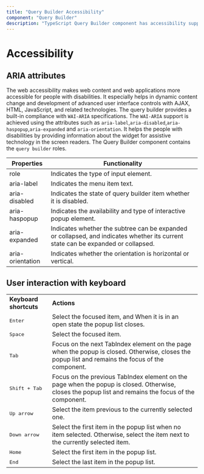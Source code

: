 ```yaml
---
title: "Query Builder Accessibility"
component: "Query Builder"
description: "TypeScript Query Builder component has accessibility support to help access the features via keyboard, on-screen readers, or other assistive technology devices."
---
```


# Accessibility

## ARIA attributes

The web accessibility makes web content and web applications more accessible for people with disabilities. It especially helps in dynamic content change and development of advanced user interface controls with AJAX, HTML, JavaScript, and related technologies.
The query builder provides a built-in compliance with `WAI-ARIA` specifications. The `WAI-ARIA` support is achieved using the attributes such as `aria-label`,`aria-disabled`,`aria-haspopup`,`aria-expanded` and `aria-orientation`.
It helps the people with disabilities by providing information about the widget for assistive technology in the screen readers. The Query Builder component contains the `query builder` roles.

| Properties | Functionality |
| ------------ | ----------------------- |
| role | Indicates the type of input element. |
| aria-label | Indicates the menu item text. |
| aria-disabled | Indicates the state of query builder item whether it is disabled. |
| aria-haspopup | Indicates the availability and type of interactive popup element. |
| aria-expanded | Indicates whether the subtree can be expanded or collapsed, and indicates whether its current state can be expanded or collapsed. |
| aria-orientation | Indicates whether the orientation is horizontal or vertical. |



## User interaction with keyboard

<!-- markdownlint-disable MD033 -->
<table>
<tr>
<td>
<b>Keyboard shortcuts</b></td><td>
<b>Actions</b></td></tr>
<tr>
<td>
<kbd>Enter</kbd></td><td>
Select the focused item, and When it is in an open state the popup list closes.</td></tr>
<tr>
<td>
<kbd>Space</kbd></td><td>
Select the focused item.</td></tr>
<tr>
<td>
<kbd>Tab</kbd></td><td>
Focus on the next TabIndex element on the page when the popup is closed. Otherwise, closes the popup list and remains the focus of the component.</td></tr>
<tr>
<td>
<kbd>Shift + Tab</kbd></td><td>
Focus on the previous TabIndex element on the page when the popup is closed. Otherwise, closes the popup list and remains the focus of the component.</td></tr>
<tr>
<td>
<kbd>Up arrow</kbd></td><td>
Select the item previous to the currently selected one.</td></tr>
<tr>
<td>
<kbd>Down arrow</kbd></td><td>
Select the first item in the popup list when no item selected. Otherwise, select the item next to the currently selected item.</td></tr>
<tr>
<td>
<kbd>Home</kbd></td><td>
Select the first item in the popup list.</td></tr>
<tr>
<td>
<kbd>End</kbd></td><td>
Select the last item in the popup list.</td></tr>
</table>


